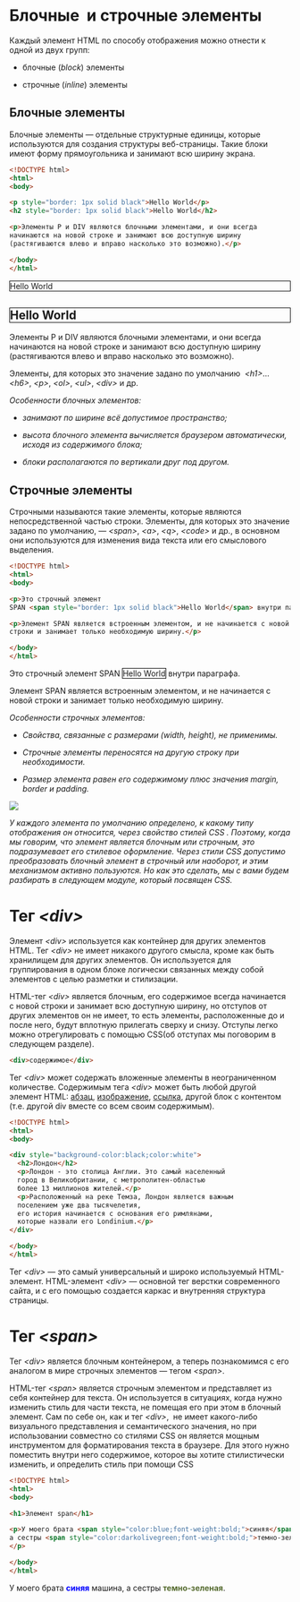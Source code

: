 # Блочные  и строчные элементы

Каждый элемент HTML по способу отображения можно отнести к одной из двух групп:

* блочные (*block*) элементы

* строчные (*inline*) элементы

## Блочные элементы

Блочные элементы — отдельные структурные единицы, которые используются для создания структуры веб-страницы. Такие блоки имеют форму прямоугольника и занимают всю ширину экрана.  

```html
<!DOCTYPE html>
<html>
<body>

<p style="border: 1px solid black">Hello World</p>
<h2 style="border: 1px solid black">Hello World</h2>

<p>Элементы P и DIV являются блочными элементами, и они всегда 
начинаются на новой строке и занимают всю доступную ширину 
(растягиваются влево и вправо насколько это возможно).</p>

</body>
</html>
```

  <p style="border: 1px solid black">Hello World</p>  
  <h2 style="border: 1px solid black">Hello World</h2>  
  <p>Элементы P и DIV являются блочными элементами, и они всегда 
начинаются на новой строке и занимают всю доступную ширину 
(растягиваются влево и вправо насколько это возможно).</p>

Элементы, для которых это значение задано по умолчанию  *\<h1\>*…*\<h6\>*, *\<p\>*, *\<ol\>*, *\<ul\>*, *\<div\>* и др.

*Особенности блочных элементов:*

* *занимают по ширине всё допустимое пространство;*

* *высота блочного элемента вычисляется браузером автоматически, исходя из содержимого блока;*

* *блоки располагаются по вертикали друг под другом.*

## Строчные элементы

Строчными называются такие элементы, которые являются непосредственной частью строки. Элементы, для которых это значение задано по умолчанию, — *\<span\>*, *\<a\>*, *\<q\>*, *\<code\>* и др., в основном они используются для изменения вида текста или его смыслового выделения.

```html
<!DOCTYPE html>
<html>
<body>

<p>Это строчный элемент 
SPAN <span style="border: 1px solid black">Hello World</span> внутри параграфа.</p>

<p>Элемент SPAN является встроенным элементом, и не начинается с новой 
строки и занимает только необходимую ширину.</p>

</body>
</html>
```

<p>Это строчный элемент 
SPAN <span style="border: 1px solid black">Hello World</span> внутри параграфа.</p>

<p>Элемент SPAN является встроенным элементом, и не начинается с новой 
строки и занимает только необходимую ширину.</p>

*Особенности строчных элементов:*

* *Свойства, связанные с размерами (width, height), не применимы.*

* *Строчные элементы переносятся на другую строку при необходимости.*

* *Размер элемента равен его содержимому плюс значения margin, border и padding.*

![](https://ucarecdn.com/f37121e0-921d-4078-9e00-016cf638eb68/)

*У каждого элемента по умолчанию определено, к какому типу отображения он относится, через свойство стилей CSS . Поэтому, когда мы говорим, что элемент является блочным или строчным, это подразумевает его стилевое оформление. Через стили CSS допустимо преобразовать блочный элемент в строчный или наоборот, и этим механизмом активно пользуются. Но как это сделать, мы с вами будем разбирать в следующем модуле, который посвящен CSS.*

# Тег *\<div\>*

Элемент *\<div\>* используется как контейнер для других элементов HTML. Тег *\<div\>* не имеет никакого другого смысла, кроме как быть хранилищем для других элементов. Он используется для группирования в одном блоке логически связанных между собой элементов с целью разметки и стилизации. 

HTML-тег *\<div\>* является блочным, его содержимое всегда начинается с новой строки и занимает всю доступную ширину, но отступов от других элементов он не имеет, то есть элементы, расположенные до и после него, будут вплотную прилегать сверху и снизу. Отступы легко можно отрегулировать с помощью CSS(об отступах мы поговорим в следующем разделе).

```HTML
<div>содержимое</div>
```

Тег *\<div\>* может содержать вложенные элементы в неограниченном количестве. Содержимым тега *\<div\>* может быть любой другой элемент HTML: [абзац](https://puzzleweb.ru/html/tag_p.php), [изображение](https://puzzleweb.ru/html/tag_img.php), [ссылка](https://puzzleweb.ru/html/tag_a.php), другой блок с контентом (т.е. другой div вместе со всем своим содержимым).

```html
<!DOCTYPE html>
<html>
<body>

<div style="background-color:black;color:white">
  <h2>Лондон</h2>
  <p>Лондон - это столица Англии. Это самый населенный 
  город в Великобритании, с метрополитен-областью 
  более 13 миллионов жителей.</p>
  <p>Расположенный на реке Темза, Лондон является важным 
  поселением уже два тысячелетия, 
  его история начинается с основания его римлянами, 
  которые назвали его Londinium.</p>
</div> 

</body>
</html>
```

Тег *\<div\>* — это самый универсальный и широко используемый HTML-элемент. HTML-элемент *\<div\>* — основной тег верстки современного сайта, и с его помощью создается каркас и внутренняя структура страницы. 

# Тег *\<span\>*

Тег *\<div\>* является блочным контейнером, а теперь познакомимся с его аналогом в мире строчных элементов — тегом *\<span\>*.

HTML-тег *\<span\>* является строчным элементом и представляет из себя контейнер для текста. Он используется в ситуациях, когда нужно изменить стиль для части текста, не помещая его при этом в блочный элемент. Сам по себе он, как и тег *\<div\>*,  не имеет какого-либо визуального представления и семантического значения, но при использовании совместно со стилями CSS он является мощным инструментом для форматирования текста в браузере. Для этого нужно поместить внутри него содержимое, которое вы хотите стилистически изменить, и определить стиль при помощи CSS

```html
<!DOCTYPE html>
<html>
<body>

<h1>Элемент span</h1>

<p>У моего брата <span style="color:blue;font-weight:bold;">синяя</span> машина, 
а сестры <span style="color:darkolivegreen;font-weight:bold;">темно-зеленая</span>.
</p>

</body>
</html>
```

<p>У моего брата <span style="color:blue;font-weight:bold;">синяя</span> машина, 
а сестры <span style="color:darkolivegreen;font-weight:bold;">темно-зеленая</span>.
</p>